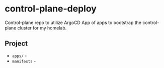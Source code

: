 # control-plane-deploy
Control-plane repo to utilize ArgoCD App of apps to bootstrap the control-plane cluster for my homelab.

## Project

* `apps/` - 
* `manifests` - 